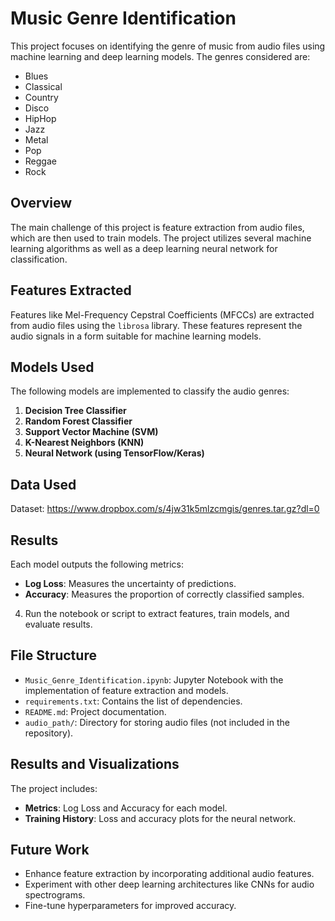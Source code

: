 # Music Genre Identification

This project focuses on identifying the genre of music from audio files using machine learning and deep learning models. The genres considered are:

- Blues
- Classical
- Country
- Disco
- HipHop
- Jazz
- Metal
- Pop
- Reggae
- Rock

## Overview

The main challenge of this project is feature extraction from audio files, which are then used to train models. The project utilizes several machine learning algorithms as well as a deep learning neural network for classification.

## Features Extracted

Features like Mel-Frequency Cepstral Coefficients (MFCCs) are extracted from audio files using the `librosa` library. These features represent the audio signals in a form suitable for machine learning models.

## Models Used

The following models are implemented to classify the audio genres:

1. **Decision Tree Classifier**
2. **Random Forest Classifier**
3. **Support Vector Machine (SVM)**
4. **K-Nearest Neighbors (KNN)**
5. **Neural Network (using TensorFlow/Keras)**


## Data Used

Dataset: https://www.dropbox.com/s/4jw31k5mlzcmgis/genres.tar.gz?dl=0
## Results

Each model outputs the following metrics:

- **Log Loss**: Measures the uncertainty of predictions.
- **Accuracy**: Measures the proportion of correctly classified samples.

4. Run the notebook or script to extract features, train models, and evaluate results.

## File Structure

- `Music_Genre_Identification.ipynb`: Jupyter Notebook with the implementation of feature extraction and models.
- `requirements.txt`: Contains the list of dependencies.
- `README.md`: Project documentation.
- `audio_path/`: Directory for storing audio files (not included in the repository).

## Results and Visualizations

The project includes:

- **Metrics**: Log Loss and Accuracy for each model.
- **Training History**: Loss and accuracy plots for the neural network.

## Future Work

- Enhance feature extraction by incorporating additional audio features.
- Experiment with other deep learning architectures like CNNs for audio spectrograms.
- Fine-tune hyperparameters for improved accuracy.
